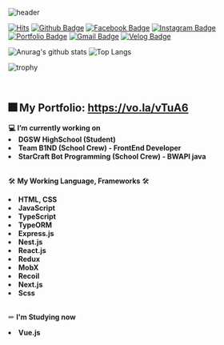 ![header](https://capsule-render.vercel.app/api?type=wave&color=gradient&height=250&section=header&text=안녕하세요🙂&fontSize=60&fontAlignY=35)

[![Hits](https://hits.seeyoufarm.com/api/count/incr/badge.svg?url=https//github.com/yiyb0603)](https://hits.seeyoufarm.com)
[![Github Badge](https://img.shields.io/badge/-Github-000?style=flat-square&logo=Github&logoColor=white&link=https://github.com/yiyb0603)](https://github.com/yiyb0603)
[![Facebook Badge](https://img.shields.io/badge/facebook-1877f2?style=flat-square&logo=facebook&logoColor=white&link=https://www.facebook.com/profile.php?id=100010933171210)](https://www.facebook.com/profile.php?id=100010933171210)
[![Instagram Badge](https://img.shields.io/badge/instagram-e1306c?style=flat-square&logo=instagram&logoColor=white&link=https://www.instagram.com/yiyb0603/)](https://www.instagram.com/yiyb0603/)
[![Portfolio Badge](https://img.shields.io/badge/-Portfolio-blue?style=&logo=appveyor&link=https://yiyb0603.github.io/my_portfolio)](https://yiyb0603.github.io/my_portfolio)
[![Gmail Badge](https://img.shields.io/badge/-Gmail-c14438?style=flat-square&logo=Gmail&logoColor=white&link=mailto:yiyb0603@gmail.com)](mailto:yiyb0603@gmail.com)
[![Velog Badge](https://img.shields.io/badge/-Velog-12B886?style=flat-square&link=https://velog.io/@yiyb0603)](https://velog.io/@yiyb0603/)

![Anurag's github stats](https://github-readme-stats.vercel.app/api?username=yiyb0603&count_private=true&show_icons=true&theme=buefy)
![Top Langs](https://github-readme-stats.vercel.app/api/top-langs/?username=yiyb0603&hide=c,html)

![trophy](https://github-profile-trophy.vercel.app/?username=ryo-ma&row=2&column=5&margin-w=15&margin-h=15&theme=dracula)

<br />

<h2>🎆 My Portfolio: <a href="https://vo.la/vTuA6" target="_blank">https://vo.la/vTuA6</a></h2>
<b>💻 I’m currently working on</b>
  <li> <b>DGSW HighSchool (Student)</b> </li>
  <li> <b>Team B1ND (School Crew) - FrontEnd Developer</b> </li>
  <li> <b>StarCraft Bot Programming (School Crew) - BWAPI java </b> </li>
  <br />
  
🛠 <b>My Working Language, Frameworks</b> 🛠
  <li><b>HTML, CSS</b></li>
  <li><b>JavaScript</b></li>
  <li><b>TypeScript</b></li>
  <li><b>TypeORM</b></li>
  <li><b>Express.js</b></li>
  <li><b>Nest.js</b></li>
  <li><b>React.js</b></li>
  <li><b>Redux</b></li>
  <li><b>MobX</b></li>
  <li><b>Recoil</b></li>
  <li><b>Next.js</b></li>
  <li><b>Scss</b></li>
  <br />
  
✏ <b>I'm Studying now</b>
  <li><b>Vue.js</b></li>

